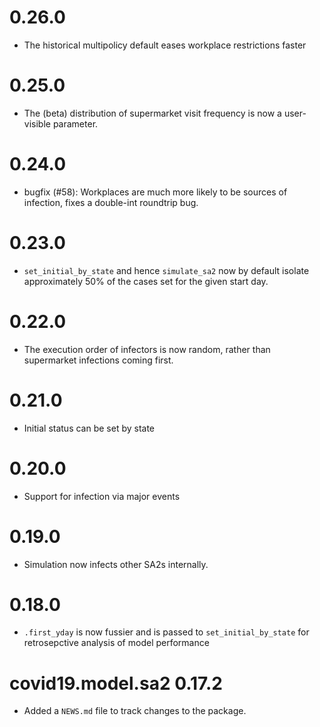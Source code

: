 
# 0.26.0

* The historical multipolicy default eases workplace restrictions faster

# 0.25.0

* The (beta) distribution of supermarket visit frequency is now a user-visible parameter.


# 0.24.0

* bugfix (#58): Workplaces are much more likely to be sources of infection, 
  fixes a double-int roundtrip bug.

# 0.23.0

* `set_initial_by_state` and hence `simulate_sa2` now by default isolate approximately
  50\% of the cases set for the given start day.

# 0.22.0

* The execution order of infectors is now random, rather than supermarket
  infections coming first.

# 0.21.0

* Initial status can be set by state

# 0.20.0

* Support for infection via major events


# 0.19.0

* Simulation now infects other SA2s internally.


# 0.18.0

* `.first_yday` is now fussier and is passed to `set_initial_by_state` for
  retrosepctive analysis of model performance

# covid19.model.sa2 0.17.2

* Added a `NEWS.md` file to track changes to the package.

